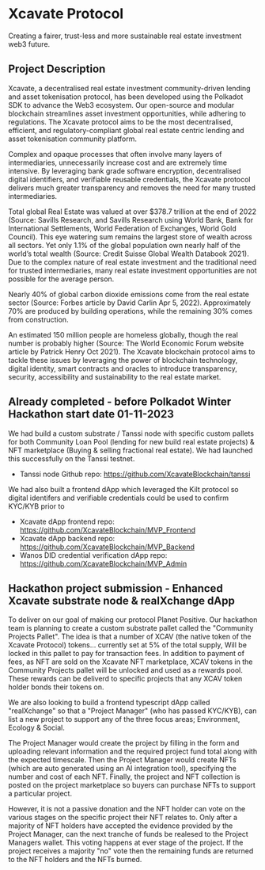 # Xcavate Protocol
Creating a fairer, trust-less and more sustainable real estate investment web3 future.

## Project Description

​​Xcavate, a decentralised real estate investment community-driven lending and asset tokenisation protocol, has been developed using the Polkadot SDK to advance the Web3 ecosystem. Our open-source and modular blockchain streamlines asset investment opportunities, while adhering to regulations. The Xcavate protocol aims to be the most decentralised, efficient, and regulatory-compliant global real estate centric lending and asset tokenisation community platform.

Complex and opaque processes that often involve many layers of intermediaries, unnecessarily increase cost and are extremely time intensive. By leveraging bank grade software encryption, decentralised digital identifiers, and verifiable reusable credentials, the Xcavate protocol delivers much greater transparency and removes the need for many trusted intermediaries.

Total global Real Estate was valued at over $378.7 trillion at the end of 2022 (Source: Savills Research, and Savills Research using World Bank, Bank for International Settlements, World Federation of Exchanges, World Gold Council). This eye watering sum remains the largest store of wealth across all sectors. Yet only 1.1% of the global population own nearly half of the world’s total wealth (Source: Credit Suisse Global Wealth Databook 2021). Due to the complex nature of real estate investment and the traditional need for trusted intermediaries, many real estate investment opportunities are not possible for the average person.

Nearly 40% of global carbon dioxide emissions come from the real estate sector (Source: Forbes article by David Carlin Apr 5, 2022). Approximately 70% are produced by building operations, while the remaining 30% comes from construction.

An estimated 150 million people are homeless globally, though the real number is probably higher (Source: The World Economic Forum website article by Patrick Henry Oct 2021).
The Xcavate blockchain protocol aims to tackle these issues by leveraging the power of blockchain technology, digital identity, smart contracts and oracles to introduce transparency, security,  accessibility and sustainability to the real estate market.


## Already completed - before Polkadot Winter Hackathon start date 01-11-2023

We had build a custom substrate / Tanssi node with specific custom pallets for both Community Loan Pool (lending for new build real estate projects) & NFT marketplace (Buying & selling fractional real estate). We had launched this successfully on the Tanssi testnet.

- Tanssi node Github repo: https://github.com/XcavateBlockchain/tanssi

We had also built a frontend dApp which leveraged the Kilt protocol so digital identifers and verifiable credentials could be used to confirm KYC/KYB prior to

- Xcavate dApp frontend repo: https://github.com/XcavateBlockchain/MVP_Frontend
- Xcavate dApp backend repo: https://github.com/XcavateBlockchain/MVP_Backend
- Wanos DID credential verification dApp repo: https://github.com/XcavateBlockchain/MVP_Admin  

## Hackathon project submission - Enhanced Xcavate substrate node & realXchange dApp

To deliver on our goal of making our protocol Planet Positive. Our hackathon team is planning to create a custom substrate pallet called the "Community Projects Pallet". The idea is that a number of XCAV (the native token of the Xcavate Protocol) tokens... currently set at 5% of the total supply, Will be locked in this pallet to pay for transaction fees. In addition to payment of fees, as NFT are sold on the Xcavate NFT marketplace, XCAV tokens in the Community Projects pallet will be unlocked and used as a rewards pool. These rewards can be deliverd to specific projects that any XCAV token holder bonds their tokens on.

We are also looking to build a frontend typescript dApp called "realXchange" so that a "Project Manager" (who has passed KYC/KYB), can list a new project to support any of the three focus areas; Environment, Ecology & Social.

The Project Manager would create the project by filling in the form and uploading relevant information and the required project fund total along with the expected timescale. Then the Project Manager would create NFTs (which are auto generated using an AI integration tool), specifying the number and cost of each NFT. Finally, the project and NFT collection is posted on the project marketplace so buyers can purchase NFTs to support a particular project.

However, it is not a passive donation and the NFT holder can vote on the various stages on the specific project their NFT relates to. Only after a majority of NFT holders have accepted the evidence provided by the Project Manager, can the next tranche of funds be realesed to the Project Managers wallet. This voting happens at ever stage of the project. If the project receives a majority "no" vote then the remaining funds are returned to the NFT holders and the NFTs burned.
